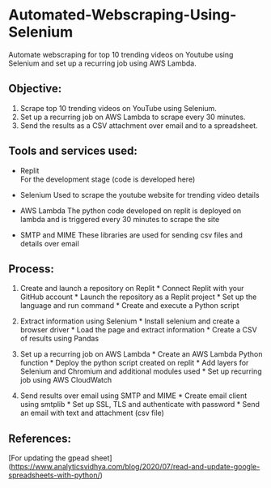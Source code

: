 # Automated-Webscraping-Using-Selenium
Automate webscraping for top 10 trending videos on Youtube using Selenium and set up a recurring job using AWS Lambda.

## Objective:
  1. Scrape top 10 trending videos on YouTube using Selenium.
  2. Set up a recurring job on AWS Lambda to scrape every 30 minutes.
  3. Send the results as a CSV attachment over email and to a spreadsheet.

## Tools and services used:
  * Replit  
    For the development stage (code is developed here)
    
  * Selenium
    Used to scrape the youtube website for trending video details
    
  * AWS Lambda
    The python code developed on replit is deployed on lambda and is triggered every 30 minutes to scrape the site
    
  * SMTP and MIME
    These libraries are used for sending csv files and details over email

  ## Process:
  1. Create and launch a repository on Replit
    * Connect Replit with your GitHub account
    * Launch the repository as a Replit project
    * Set up the language and run command
    * Create and execute a Python script
      
  2. Extract information using Selenium
    * Install selenium and create a browser driver
    * Load the page and extract information
    * Create a CSV of results using Pandas
      
  3. Set up a recurring job on AWS Lambda
    * Create an AWS Lambda Python function
    * Deploy the python script created on replit
    * Add layers for Selenium and Chromium and additional modules used
    * Set up recurring job using AWS CloudWatch
      
  4. Send results over email using SMTP and MIME
    * Create email client using smtplib
    * Set up SSL, TLS and authenticate with password
    * Send an email with text and attachment (csv file)

  ## References:
  [For updating the gpead sheet]
  (https://www.analyticsvidhya.com/blog/2020/07/read-and-update-google-spreadsheets-with-python/)
